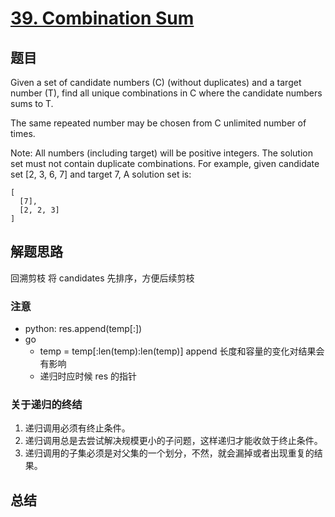 # [39. Combination Sum](https://leetcode.com/problems/combination-sum/)

## 题目

Given a set of candidate numbers (C) (without duplicates) and a target number (T), find all unique combinations in C where the candidate numbers sums to T.

The same repeated number may be chosen from C unlimited number of times.

Note:
All numbers (including target) will be positive integers.
The solution set must not contain duplicate combinations.
For example, given candidate set [2, 3, 6, 7] and target 7,
A solution set is:

``` 
[
  [7],
  [2, 2, 3]
]
```

## 解题思路

回溯剪枝
将 candidates 先排序，方便后续剪枝

### 注意

- python: res.append(temp[:])
- go
  - temp = temp[:len(temp):len(temp)] append 长度和容量的变化对结果会有影响
  - 递归时应时候 res 的指针

### 关于递归的终结

1. 递归调用必须有终止条件。
2. 递归调用总是去尝试解决规模更小的子问题，这样递归才能收敛于终止条件。
3. 递归调用的子集必须是对父集的一个划分，不然，就会漏掉或者出现重复的结果。

## 总结
